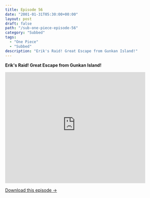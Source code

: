 ```yaml
---
title: Episode 56
date: "2001-01-31T05:30:00+00:00"
layout: post
draft: false
path: "/sub-one-piece-episode-56"
category: "Subbed"
tags:
  - "One Piece"
  - "Subbed"
description: "Erik's Raid! Great Escape from Gunkan Island!"
---
```


**Erik's Raid! Great Escape from Gunkan Island!**

<iframe width="640" height="360" src="https://www.rapidvideo.com/e/FXOAP26JZ1" frameborder="0" marginwidth=0 marginheight=0 scrolling=no allowfullscreen style="max-width:90%;"></iframe>

<a href="http://ouo.io/qs/eCodkFEQ?s=https://www.rapidvideo.com/d/FXOAP26JZ1" class="styled_a">Download this episode →</a>

